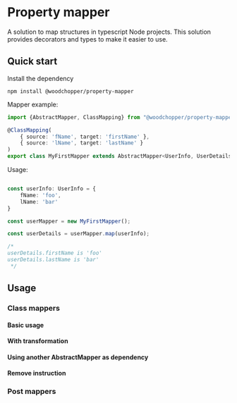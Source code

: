# Property mapper

A solution to map structures in typescript Node projects. This solution provides decorators and types to make it easier to use.

## Quick start

Install the dependency
```shell
npm install @woodchopper/property-mapper
```

Mapper example:
```typescript
import {AbstractMapper, ClassMapping} from "@woodchopper/property-mapper";

@ClassMapping(
    { source: 'fName', target: 'firstName' },
    { source: 'lName', target: 'lastName' }
)
export class MyFirstMapper extends AbstractMapper<UserInfo, UserDetails> {}
```

Usage:
```typescript

const userInfo: UserInfo = {
    fName: 'foo',
    lName: 'bar'
}

const userMapper = new MyFirstMapper();

const userDetails = userMapper.map(userInfo);

/*
userDetails.firstName is 'foo'
userDetails.lastName is 'bar'
 */
```

## Usage

### Class mappers

#### Basic usage

#### With transformation

#### Using another AbstractMapper as dependency

#### Remove instruction

### Post mappers
